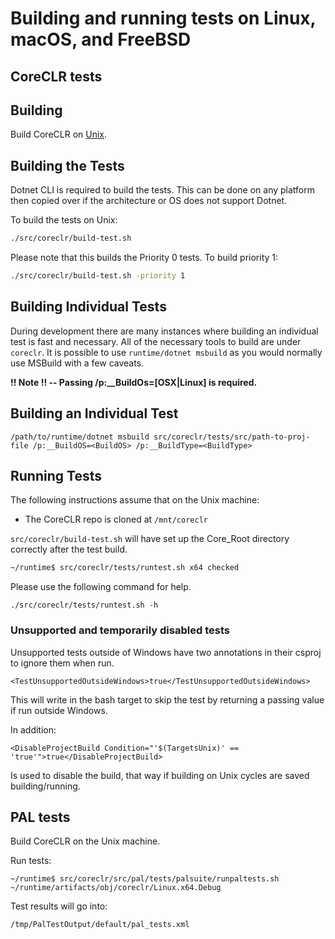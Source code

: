 Building and running tests on Linux, macOS, and FreeBSD
======================================================

CoreCLR tests
-------------

## Building

Build CoreCLR on [Unix](../../building/coreclr/linux-instructions.md).

## Building the Tests

Dotnet CLI is required to build the tests. This can be done on any platform then copied over if the architecture or OS does not support Dotnet.

To build the tests on Unix:

```sh
./src/coreclr/build-test.sh
```

Please note that this builds the Priority 0 tests. To build priority 1:

```sh
./src/coreclr/build-test.sh -priority 1
```

## Building Individual Tests

During development there are many instances where building an individual test is fast and necessary. All of the necessary tools to build are under `coreclr`. It is possible to use `runtime/dotnet msbuild` as you would normally use MSBuild with a few caveats.

**!! Note !! -- Passing /p:__BuildOs=[OSX|Linux] is required.**

## Building an Individual Test

```
/path/to/runtime/dotnet msbuild src/coreclr/tests/src/path-to-proj-file /p:__BuildOS=<BuildOS> /p:__BuildType=<BuildType>
```

## Running Tests

The following instructions assume that on the Unix machine:
- The CoreCLR repo is cloned at `/mnt/coreclr`

`src/coreclr/build-test.sh` will have set up the Core_Root directory correctly after the test build.

```bash
~/runtime$ src/coreclr/tests/runtest.sh x64 checked
```

Please use the following command for help.

```
./src/coreclr/tests/runtest.sh -h
```

### Unsupported and temporarily disabled tests

Unsupported tests outside of Windows have two annotations in their csproj to
ignore them when run.

```
<TestUnsupportedOutsideWindows>true</TestUnsupportedOutsideWindows>
```

This will write in the bash target to skip the test by returning a passing value if run outside Windows.

In addition:
```
<DisableProjectBuild Condition="'$(TargetsUnix)' == 'true'">true</DisableProjectBuild>
```

Is used to disable the build, that way if building on Unix cycles are saved building/running.

PAL tests
---------

Build CoreCLR on the Unix machine.

Run tests:

```
~/runtime$ src/coreclr/src/pal/tests/palsuite/runpaltests.sh ~/runtime/artifacts/obj/coreclr/Linux.x64.Debug
```

Test results will go into:

```
/tmp/PalTestOutput/default/pal_tests.xml
```